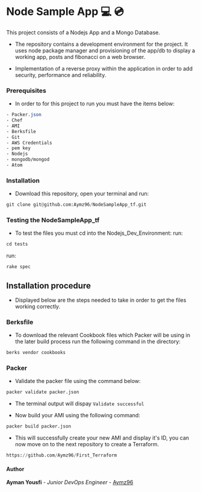 # Node Sample App :computer: :cd:

This project consists of a Nodejs App and a Mongo Database.

- The repository contains a development environment for the project. It uses node package manager and provisioning of the app/db to display a working app, posts and fibonacci on a web browser.

- Implementation of a reverse proxy within the application in order to add security, performance and reliability.

### Prerequisites
- In order to for this project to run you must have the items below:

```CSS
- Packer.json
- Chef
- AMI
- Berksfile
- Git
- AWS Credentials
- pem key
- Nodejs
- mongodb/mongod
- Atom
```

### Installation
- Download this repository, open your terminal and run:
```python
git clone git@github.com:Aymz96/NodeSampleApp_tf.git
```
### Testing the NodeSampleApp_tf
- To test the files you must cd into the Nodejs_Dev_Environment:
run:
```python
cd tests
```
run:
```python
rake spec
```
## Installation procedure
- Displayed below are the steps needed to take in order to get the files working correctly.

### Berksfile
- To download the relevant Cookbook files which Packer will be using in the later build process run the following command in the directory:
```python
berks vendor cookbooks
```

### Packer
- Validate the packer file using the command below:
```python
packer validate packer.json
```
- The terminal output will dispay `Validate successful`

- Now build your AMI using the following command:
```python
packer build packer.json
```
- This will successfully create your new AMI and display it's ID, you can now move on to the next repository to create a Terraform.
```python
https://github.com/Aymz96/First_Terraform
```

#### Author
**Ayman Yousfi** - *Junior DevOps Engineer* - [Aymz96](https://github.com/Aymz96)

